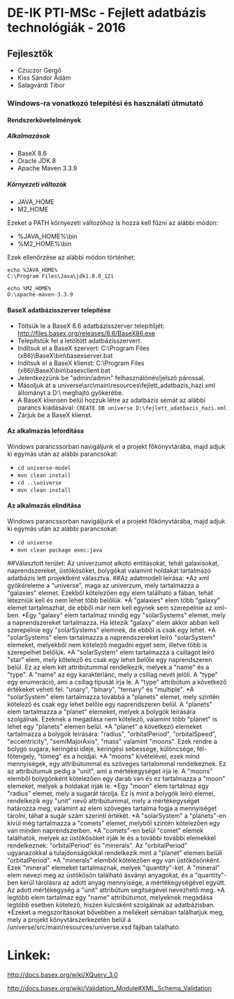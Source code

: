# DE-IK PTI-MSc - Fejlett adatbázis technológiák - 2016

## Fejlesztők
* Czuczor Gergő
* Kiss Sándor Ádám
* Salagvárdi Tibor

### Windows-ra vonatkozó telepítési és használati útmutató

#### Rendszerkövetelmények

##### Alkalmazások

* BaseX 8.6
* Oracle JDK 8
* Apache Maven 3.3.9

##### Környezeti változók

* JAVA_HOME
* M2_HOME

Ezeket a PATH környezeti változóhoz is hozzá kell fűzni az alábbi módon:

* %JAVA_HOME%\bin
* %M2_HOME%\bin

Ezek ellenőrzése az alábbi módon történhet:

```
echo %JAVA_HOME%
C:\Program Files\Java\jdk1.8.0_121
```

```
echo %M2_HOME%
D:\apache-maven-3.3.9
```

#### BaseX adatbázisszerver telepítése

* Töltsük le a BaseX 8.6 adatbázisszerver telepítőjét: http://files.basex.org/releases/8.6/BaseX86.exe
* Telepítstük fel a letöltött adatbázisszervert.
* Indítsuk el a BaseX szervert: C:\Program Files (x86)\BaseX\bin\basexserver.bat
* Indítsuk el a BaseX klienst: C:\Program Files (x86)\BaseX\bin\basexclient.bat
* Jelentkezzünk be "admin/admin" felhasználónév/jelszó párossal.
* Másoljuk át a universe\src\main\resources\fejlett_adatbazis_hazi.xml állományt a D:\ meghajtó gyökerébe.
* A BaseX kliensen belül hozzuk létre az adatbázis sémát az alábbi parancs kiadásával: ```CREATE DB universe D:\fejlett_adatbazis_hazi.xml```
* Zárjuk be a BaseX klienst.

#### Az alkalmazás lefordítása

Windows parancssorban navigáljunk el a projekt főkönyvtárába, majd adjuk ki egymás után az alábbi parancsokat:
* ```cd universe-model```
* ```mvn clean install```
* ```cd ..\universe```
* ```mvn clean install```

#### Az alkalmazás elindítása

Windows parancssorban navigáljunk el a projekt főkönyvtárába, majd adjuk ki egymás után az alábbi parancsokat:
* ```cd universe```
* ```mvn clean package exec:java```

##Választott terület:
Az univerzumot alkotó entitásokat, tehát galaxisokat, naprendszereket, üstökösöket, bolygókat valamint holdakat tartalmazó adatbázis lett projektként választva.
##Az adatmodell leírása:
*Az xml gyökéreleme a "universe", maga az univerzum, mely tartalmazza a "galaxies" elemet.
Ezekből kötelezően egy elem található a fában, tehát létezniük kell és nem lehet több belőlük.
*A "galaxies" elem több "galaxy" elemet tartalmazhat, de ebből már nem kell egynek sem szerepelnie az xml-ben.
*Egy "galaxy" elem tartalmaz mindig egy "solarSystems" elemet, mely a naprendszereket tartalmazza. Ha létezik "galaxy" elem akkor abban kell szerepelnie egy "solarSystems" elemnek, de ebből is csak egy lehet.
*A "solarSystems" elem tartalmazza a naprendszereket leíró "solarSystem" elemeket, melyekből nem kötelező megadni egyet sem, illetve több is szerepelhet belőlük.
*A "solarSystem" elem tartalmazza a csillagot leíró "star" elem, mely kötelező és csak egy lehet belőle egy naprendszeren belül. Ez az elem két attribútummal rendelkezik, melyek a "name" és a "type". A "name" az egy karakterlánc, mely a csillag nevét jelöli. A "type" egy enumeráció, ami a csillag típusát írja le. A "type" attribútum a következő értékeket veheti fel.
"unary", "binary", "ternary" és "multiple".
*A "solarSystem" elem tartalmazza továbbá a "planets" elemet, mely szintén kötelező és csak egy lehet belőle egy naprendszeren belül.
A "planets" elem tartalmazza a "planet" elemeket, melyek a bolygók leírására szolgálnak.
Ezeknek a megadása nem kötelező, valamint több "planet" is lehet egy "planets" elemen belül.
*A "planet" a következő elemeket tartalmazza a bolygók leírására: "radius", "orbitalPeriod", "orbitalSpeed", "eccentricity", "semiMajorAxis", "mass" valamint "moons".
Ezek rendre a bolygó sugara, keringési ideje, keringési sebessége, különcsége, fél-főtengely, "tömeg" és a holdjai.
*A "moons" kivételével, ezek mind mennyiségek, egy attribútummal és szöveges tartalommal rendelkeznek. Ez az attribútumuk pedig a "unit", ami a mértékegységet írja le.
A "moons" elemből bolygónként kötelezően egy darab van és ez tartalmazza a "moon" elemeket, melyek a holdakat írják le.
*Egy "moon" elem tartalmaz egy "radius" elemet, mely a sugarát tárolja. Ez is mint a bolygók leíró elemei, rendelkezik egy "unit" nevű attribútummal, mely a mértékegységet határozza meg, valamint az elem szöveges tartalma fogja a mennyiséget tárolni, táhat a sugár szám szerinti értékét.
*A "solarSystem" a "planets"-en kívül még tartalmazza a "comets" elemet, melyből szintén kötelezően egy van minden naprendszerben.
*A "comets"-en belül "comet" elemek találhatók, melyek az üstökösöket írják le és a további további elemekkel rendelkeznek: "orbitalPeriod" és "minerals". Az "orbitalPeriod" ugyanazokkal a tulajdonságokkal rendelkezik mint a "planet" elemen belüli "orbitalPeriod".
*A "minerals" elemből kötelezően egy van üstökösönként. Ezek "mineral" elemeket tartalmaznak, melyek "quantity"-ket. A "mineral" elem nevezi meg az üstökösön található ásványi anyagokat, és a "quantity"-ben kerül tárolásra az adott anyag mennyisége, a mértékegységével együtt. Az adott mértékegység a "unit" attribútum segítségével nevezhető meg.
*A legtöbb elem tartalmaz egy "name" attribútumot, melyeknek megadása legtöbb esetben kötelező, hiszen kulcsként szolgálnak az adatbázisban.
*Ezeket a megszorításokat bővebben a mellékelt sémában találhatjuk meg, mely a projekt könyvtárszerkezetén belül a /universe/src/main/resources/universe.xsd fájlban található.

# Linkek:

http://docs.basex.org/wiki/XQuery_3.0

http://docs.basex.org/wiki/Validation_Module#XML_Schema_Validation

